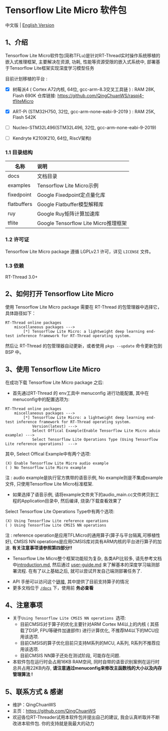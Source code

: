 # Tensorflow Lite Micro 软件包

中文版 | [English Version](./README_en.md)

## 1、介绍

Tensorflow Lite Micro软件包(简称TFLu)是针对RT-Thread实时操作系统移植的嵌入式推理框架, 主要解决在资源, 功耗, 性能等资源受限的嵌入式系统中, 部署基于Tensorflow Lite框架实现深度学习模型任务

目前计划移植的平台 : 

- [x] 树莓派4 ( Cortex A72内核, 64位, gcc-arm-8.3交叉工具链 )  : RAM 28K, Flash 690K  仓库链接: https://github.com/QingChuanWS/raspi4-tfliteMicro

- [x] ART-Pi (STM32H750, 32位, gcc-arm-none-eabi-9-2019 ) : RAM 25K, Flash 542K

- [ ] Nucleo-STM32L496(STM32L496, 32位, gcc-arm-none-eabi-9-2019)

- [ ] Kendryte K210(K210, 64位, RiscV架构)

### 1.1 目录结构

| 名称 | 说明 |
| ---- | :--- |
| docs  | 文档目录 |
| examples | Tensorflow Lite Micro示例 |
| fixedpoint | Google Fixedpoint定点量化库 |
| flatbuffers | Google Flatbuffer模型解释库 |
| ruy | Google Ruy矩阵计算加速库 |
| tflite | Google Tensorflow Lite Micro推理框架 |

### 1.2 许可证

Tensorflow Lite Micro package 遵循 LGPLv2.1 许可，详见 `LICENSE` 文件。

### 1.3 依赖

RT-Thread 3.0+

## 2、如何打开 Tensorflow Lite Micro

使用 Tensorflow Lite Micro package 需要在 RT-Thread 的包管理器中选择它，具体路径如下：

```
RT-Thread online packages
    miscellaneous packages --->
        [*] Tensorflow Lite Micro: a lightweight deep learning end-test inference framework for RT-Thread operating system.
```

然后让 RT-Thread 的包管理器自动更新，或者使用 `pkgs --update` 命令更新包到 BSP 中。

## 3、使用 Tensorflow Lite Micro

在成功下载 Tensorflow Lite Micro package 之后:

- 首先通过RT-Thread 的 env工具中 menuconfig 进行功能配置, 其中在menuconfig中的配置选项为:

```
RT-Thread online packages
    miscellaneous packages --->
        [*] Tensorflow Lite Micro: a lightweight deep learning end-test inference framework for RT-Thread operating system.
            Version(latest) --->
            Select Offical Example(Enable Tensorflow Lite Micro aduio example) --->
            Select Tensorflow Lite Operations Type (Using Tensorflow Lite reference operations)  --->
```

其中, Select Offical Example中有两个选项:

```
(X) Enable Tensorflow Lite Micro audio example
( ) No Tensorflow Lite Micro example
```

注 : audio example是执行官方携带的语音示例, No example则是不集成example文件, 只使用Tensorflow Lite Micro标准框架. 

- 如果选择了语音示例, 请将example文件夹下的audio_main.cc文件拷贝到工程的Application目录中, 然后编译, 烧录/下载查看效果了

Select Tensorflow Lite Operations Type中有两个选项:

```
(X) Using Tensorflow Lite reference operations
( ) Using Tensorflow Lite CMSIS NN operations 
```

注 : reference operation是应用TFLMicro的通用算子(算子与平台隔离,可移植性好),  CMSIS NN operations是应用CMSIS库对具有ARM内核的平台进行算子的加速. **有关注意事项请参照第四部分!!**

- Tensorflow Lite Micro整个框架功能较为复杂, 各类API比较多, 请先参考文档中[introduction.md](introduction.md), 然后通过 [user-guide.md](user-guide.md) 来了解基本的深度学习端测部署流程. 在有了以上基础之后, 就可以尝试开发自己端测部署任务了.

*  API 手册可以访问这个[链接](docs/api.md), 其中提供了目前支持算子的情况
* 更多文档位于 [`/docs`](/docs) 下，使用前 **务必查看**

## 4、注意事项 

- 关于`Using Tensorflow Lite CMSIS NN operations `选项:
  - 目前CMSIS对于算子的优化主要针对ARM Cortex M4以上的内核 ( 其搭载了DSP, FPU等硬件加速部件) 进行计算优化, 不推荐M4以下的MCU应用该选项. 
  - 目前CMSIS的算子优化目前只支持M系列的MCU, A系列, R系列不推荐应用该选项.
  - 目前CMSIS NN算子还处在测试阶段, 可能存在问题.
- 本软件包在运行时会占用16KB RAM空间, 同时自带的语音识别案例在运行时总共占用22KB内存, **请注意通过menuconfig来修改主函数栈的大小以及内存管理算法 !**

## 5、联系方式 & 感谢

* 维护：QingChuanWS
* 主页：https://github.com/QingChuanWS
* 欢迎各位RT-Threader试用本软件包并提出自己的建议, 我会认真听取并不断改进本软件包. 你的支持就是我最大的动力
